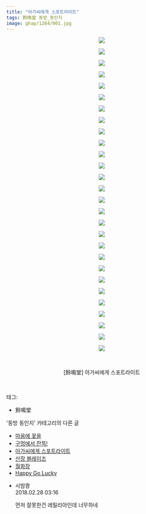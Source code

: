```yaml
---
title: "아가씨에게 스포트라이트"
tags: 鈴鳴堂 동방_동인지
image: ghap/1264/001.jpg
---
```

<div class="article">
<p style="text-align: center; clear: none; float: none;"><img src="{{ site.nasurl }}/ghap/1264/001.jpg"/></p>
<p style="text-align: center; clear: none; float: none;"><img src="{{ site.nasurl }}/ghap/1264/002.jpg"/></p>
<p style="text-align: center; clear: none; float: none;"><img src="{{ site.nasurl }}/ghap/1264/003.jpg"/></p>
<p style="text-align: center; clear: none; float: none;"><img src="{{ site.nasurl }}/ghap/1264/004.jpg"/></p>
<p style="text-align: center; clear: none; float: none;"><img src="{{ site.nasurl }}/ghap/1264/005.jpg"/></p>
<p style="text-align: center; clear: none; float: none;"><img src="{{ site.nasurl }}/ghap/1264/006.jpg"/></p>
<p style="text-align: center; clear: none; float: none;"><img src="{{ site.nasurl }}/ghap/1264/007.jpg"/></p>
<p style="text-align: center; clear: none; float: none;"><img src="{{ site.nasurl }}/ghap/1264/008.jpg"/></p>
<p style="text-align: center; clear: none; float: none;"><img src="{{ site.nasurl }}/ghap/1264/009.jpg"/></p>
<p style="text-align: center; clear: none; float: none;"><img src="{{ site.nasurl }}/ghap/1264/010.jpg"/></p>
<p style="text-align: center; clear: none; float: none;"><img src="{{ site.nasurl }}/ghap/1264/011.jpg"/></p>
<p style="text-align: center; clear: none; float: none;"><img src="{{ site.nasurl }}/ghap/1264/012.jpg"/></p>
<p style="text-align: center; clear: none; float: none;"><img src="{{ site.nasurl }}/ghap/1264/013.jpg"/></p>
<p style="text-align: center; clear: none; float: none;"><img src="{{ site.nasurl }}/ghap/1264/014.jpg"/></p>
<p style="text-align: center; clear: none; float: none;"><img src="{{ site.nasurl }}/ghap/1264/015.jpg"/></p>
<p style="text-align: center; clear: none; float: none;"><img src="{{ site.nasurl }}/ghap/1264/016.jpg"/></p>
<p style="text-align: center; clear: none; float: none;"><img src="{{ site.nasurl }}/ghap/1264/017.jpg"/></p>
<p style="text-align: center; clear: none; float: none;"><img src="{{ site.nasurl }}/ghap/1264/018.jpg"/></p>
<p style="text-align: center; clear: none; float: none;"><img src="{{ site.nasurl }}/ghap/1264/019.jpg"/></p>
<p style="text-align: center; clear: none; float: none;"><img src="{{ site.nasurl }}/ghap/1264/020.jpg"/></p>
<p style="text-align: center; clear: none; float: none;"><img src="{{ site.nasurl }}/ghap/1264/021.jpg"/></p>
<p style="text-align: center; clear: none; float: none;"><img src="{{ site.nasurl }}/ghap/1264/022.jpg"/></p>
<p style="text-align: center; clear: none; float: none;"><img src="{{ site.nasurl }}/ghap/1264/023.jpg"/></p>
<p style="text-align: center; clear: none; float: none;"><img src="{{ site.nasurl }}/ghap/1264/024.jpg"/></p>
<p style="text-align: center; clear: none; float: none;"><img src="{{ site.nasurl }}/ghap/1264/025.jpg"/></p>
<p style="text-align: center; clear: none; float: none;"><img src="{{ site.nasurl }}/ghap/1264/026.jpg"/></p>
<p style="text-align: center; clear: none; float: none;"><img src="{{ site.nasurl }}/ghap/1264/027.jpg"/></p>
<p style="text-align: center; clear: none; float: none;"><img src="{{ site.nasurl }}/ghap/1264/028.jpg"/></p>
<p style="text-align: center; clear: none; float: none;"><br/></p>
<p style="text-align: center; clear: none; float: none;">[鈴鳴堂] 아가씨에게 스포트라이트</p>
<p><br/></p>
</div><div class="tagTrail">
<p>태그: </p>
<ul>
<li>鈴鳴堂</li>
</ul>
</div><div class="another">
<p>'동방 동인지' 카테고리의 다른 글</p>
<ul>
<li><a href="/2016-07-31-ghap_1266">마음에 꽃을</a></li>
<li><a href="/2016-07-31-ghap_1265">구멍에서 잔뜩!</a></li>
<li><a href="/2016-07-31-ghap_1264">아가씨에게 스포트라이트</a></li>
<li><a href="/2016-07-31-ghap_1263">산장 블레이즈</a></li>
<li><a href="/2016-07-31-ghap_1262">월화장</a></li>
<li><a href="/2016-07-31-ghap_1260">Happy Go Lucky</a></li>
</ul>
</div><div class="cb_module cb_fluid">
<div class="cb_wrt cb_profile">
<div class="comment">
<ul>
<li class="cb_thumb_off" id="comment15208535">
<div class="cb_comment_area">
<div class="cb_info_area">
<div class="cb_section">
<span class="cb_nick_name">시밤쾅</span>
</div>
<div class="cb_section">
<span class="cb_date">2018.02.28 03:16 </span>
</div>
</div>
<div class="cb_dsc_comment">
<p class="cb_dsc">
											먼저 잘못한건 레밀리아인데 너무하네
										</p>
</div>
</div></li>
</ul>
</div>
</div><!-- commentList close -->
</div>
<br/>
<p id="refer"></p>
<br/>
